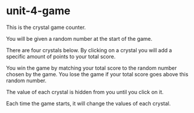 # unit-4-game

This is the crystal game counter.

You will be given a random number at the start of the game.

There are four crystals below. By clicking on a crystal you will add a specific amount of points to your total score.

You win the game by matching your total score to the random number chosen by the game. You lose the game if your total score goes above this random number.

The value of each crystal is hidden from you until you click on it.

Each time the game starts, it will change the values of each crystal.